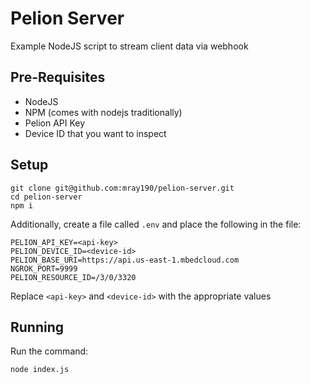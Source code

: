 # Pelion Server

Example NodeJS script to stream client data via webhook

## Pre-Requisites

* NodeJS
* NPM (comes with nodejs traditionally)
* Pelion API Key
* Device ID that you want to inspect

## Setup

```
git clone git@github.com:mray190/pelion-server.git
cd pelion-server
npm i
```

Additionally, create a file called `.env` and place the following in the file:
```
PELION_API_KEY=<api-key>
PELION_DEVICE_ID=<device-id>
PELION_BASE_URI=https://api.us-east-1.mbedcloud.com
NGROK_PORT=9999
PELION_RESOURCE_ID=/3/0/3320
```
Replace `<api-key>` and `<device-id>` with the appropriate values

## Running

Run the command:
```
node index.js
```
